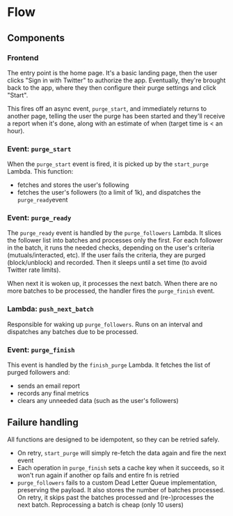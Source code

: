 # Flow

## Components
### Frontend
The entry point is the home page. It's a basic landing page, then the user clicks "Sign in with Twitter" to authorize the app. Eventually, they're brought back to the app, where they then configure their purge settings and click "Start".

This fires off an async event, `purge_start`, and immediately returns to another page, telling the user the purge has been started and they'll receive a report when it's done, along with an estimate of when (target time is < an hour).

### Event: `purge_start`
When the `purge_start` event is fired, it is picked up by the `start_purge` Lambda. This function:
- fetches and stores the user's following
- fetches the user's followers (to a limit of 1k), and dispatches the `purge_ready`event

### Event: `purge_ready`
The `purge_ready` event is handled by the `purge_followers` Lambda. It slices the follower list into batches and processes only the first. For each follower in the batch, it runs the needed checks, depending on the user's criteria (mutuals/interacted, etc). If the user fails the criteria, they are purged (block/unblock) and recorded. Then it sleeps until a set time (to avoid Twitter rate limits).

When next it is woken up, it processes the next batch. When there are no more batches to be processed, the handler fires the `purge_finish` event.

### Lambda: `push_next_batch`
Responsible for waking up `purge_followers`. Runs on an interval and dispatches any batches due to be processed.

### Event: `purge_finish`
This event is handled by the `finish_purge` Lambda. It fetches the list of purged followers and:
- sends an email report
- records any final metrics
- clears any unneeded data (such as the user's followers)

## Failure handling
All functions are designed to be idempotent, so they can be retried safely.
- On retry, `start_purge` will simply re-fetch the data again and fire the next event
- Each operation in `purge_finish` sets a cache key when it succeeds, so it won't run again if another op fails and entire fn is retried
- `purge_followers` fails to a custom Dead Letter Queue implementation, preserving the payload. It also stores the number of batches processed. On retry, it skips past the batches processed and (re-)processes the next batch. Reprocessing a batch is cheap (only 10 users)